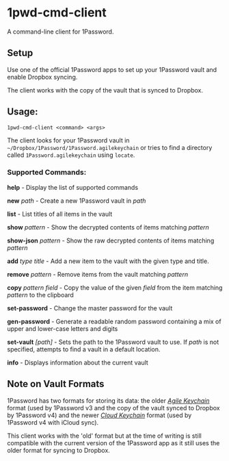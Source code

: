 1pwd-cmd-client
===============

A command-line client for 1Password.

## Setup

Use one of the official 1Password apps to set up your 1Password vault
and enable Dropbox syncing.

The client works with the copy of the vault that is synced to Dropbox.

## Usage:
`1pwd-cmd-client <command> <args>`

The client looks for your 1Password vault in `~/Dropbox/1Password/1Password.agilekeychain` or
tries to find a directory called `1Password.agilekeychain` using `locate`.

### Supported Commands:

**help** - Display the list of supported commands

**new** _path_ - Create a new 1Password vault in _path_

**list** - List titles of all items in the vault
 
**show** _pattern_ - Show the decrypted contents of items matching _pattern_

**show-json** _pattern_ - Show the raw decrypted contents of items matching _pattern_
 
**add** _type_ _title_ - Add a new item to the vault with the given type and title.

**remove** _pattern_ - Remove items from the vault matching _pattern_
 
**copy** _pattern_ _field_ - Copy the value of the given _field_ from the item matching _pattern_ to the clipboard

**set-password** - Change the master password for the vault

**gen-password** - Generate a readable random password containing a mix of upper and lower-case letters and digits

**set-vault** _[path]_ - Sets the path to the 1Password vault to use. If _path_ is not specified, attempts to find a vault in a default location.

**info** - Displays information about the current vault

## Note on Vault Formats

1Password has two formats for storing its data: the older [_Agile Keychain_](http://help.agilebits.com/1Password3/agile_keychain_design.html) format (used by 1Password v3
and the copy of the vault synced to Dropbox by 1Password v4) and the newer [_Cloud Keychain_](http://learn.agilebits.com/1Password4/Security/keychain-design.html) format
(used by 1Password v4 with iCloud sync).

This client works with the 'old' format but at the time of writing is still compatible with
the current version of the 1Password app as it still uses the older format for syncing to Dropbox.
